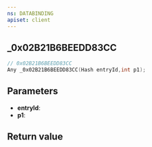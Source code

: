 ```yaml
---
ns: DATABINDING
apiset: client
---
```

## _0x02B21B6BEEDD83CC

```c
// 0x02B21B6BEEDD83CC
Any _0x02B21B6BEEDD83CC(Hash entryId,int p1);
```


## Parameters
* **entryId**:
* **p1**:

## Return value